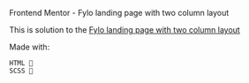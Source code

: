 Frontend Mentor - Fylo landing page with two column layout

This is solution to the [Fylo landing page with two column layout](https://www.frontendmentor.io/challenges/fylo-landing-page-with-two-column-layout-5ca5ef041e82137ec91a50f5/hub)

Made with:

    HTML 🧾
    SCSS 🎨
